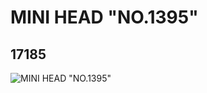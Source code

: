 # MINI HEAD "NO.1395"
## 17185
![MINI HEAD "NO.1395"](https://lc-www-live-s.legocdn.com/media/bricks/5/2/6068052.jpg)